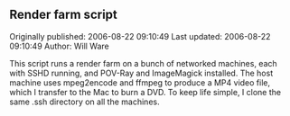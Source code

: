 ## Render farm script 
Originally published: 2006-08-22 09:10:49 
Last updated: 2006-08-22 09:10:49 
Author: Will Ware 
 
This script runs a render farm on a bunch of networked machines, each with SSHD running, and POV-Ray and ImageMagick installed. The host machine uses mpeg2encode and ffmpeg to produce a MP4 video file, which I transfer to the Mac to burn a DVD. To keep life simple, I clone the same .ssh directory on all the machines.